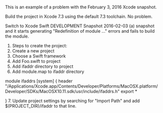 This is an example of a problem with the February 3, 2016 Xcode snapshot.

Build the project in Xcode 7.3 using the default 7.3 toolchain. No problem.

Switch to Xcode Swift DEVELOPMENT Snapshot 2016-02-03 (a) snapshot and it starts generating "Redefinition of module ..." errors and fails to build the module.

1. Steps to create the project:
2. Create a new project
3. Choose a Swift framework
4. Add Foo.swift to project
5. Add ifaddr directory to project
6. Add module.map to ifaddr directory
    
module ifaddrs [system] {
        header "/Applications/Xcode.app/Contents/Developer/Platforms/MacOSX.platform/Developer/SDKs/MacOSX10.11.sdk/usr/include/ifaddrs.h"
        export *
    
}
7. Update project settings by searching for "Import Path" and add $(PROJECT_DIR)/ifaddr to that line.